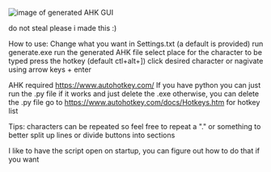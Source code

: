 ![image of generated AHK GUI](https://imgur.com/YA485Tg)

do not steal please i made this :)

How to use:
Change what you want in Settings.txt (a default is provided)
run generate.exe
run the generated AHK file
select place for the character to be typed
press the hotkey (default ctl+alt+])
click desired character or nagivate using arrow keys + enter

AHK required https://www.autohotkey.com/
If you have python you can just run the .py file if it works and just delete the .exe
	otherwise, you can delete the .py file
go to https://www.autohotkey.com/docs/Hotkeys.htm for hotkey list


Tips:
characters can be repeated so feel free to repeat a "." or something to better split up lines or divide buttons into sections

I like to have the script open on startup, you can figure out how to do that if you want